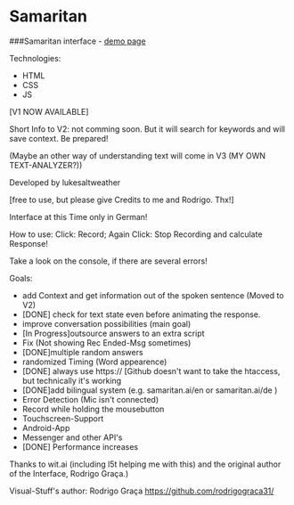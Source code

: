 Samaritan
=========
###Samaritan interface - [demo page](https://lukesaltweather.github.io/)

Technologies:
* HTML
* CSS
* JS

[V1 NOW AVAILABLE]


Short Info to V2: not comming soon. But it will search for keywords and will save context. Be prepared!

(Maybe an other way of understanding text will come in V3 (MY OWN TEXT-ANALYZER?))

Developed by lukesaltweather

[free to use, but please give Credits to me and Rodrigo. Thx!]

Interface at this Time only in German!

How to use:
Click: Record;
Again Click: Stop Recording and calculate Response!

Take a look on the console, if there are several errors!

Goals:
* add Context and get information out of the spoken sentence (Moved to V2)
* [DONE] check for text state even before animating the response.
* improve conversation possibilities (main goal)
* [In Progress]outsource answers to an extra script
* Fix (Not showing Rec Ended-Msg sometimes)
* [DONE]multiple random answers
* randomized Timing (Word appearence)
* [DONE] always use https:// [Github doesn't want to take the htaccess, but technically it's working
* [DONE]add bilingual system (e.g. samaritan.ai/en or samaritan.ai/de )
* Error Detection (Mic isn't connected)
* Record while holding the mousebutton
* Touchscreen-Support
* Android-App
* Messenger and other API's
* [DONE] Performance increases

Thanks to wit.ai (including l5t helping me  with this) and the original author of the Interface, Rodrigo Graça.)

Visual-Stuff's author:
Rodrigo Graça
https://github.com/rodrigograca31/
